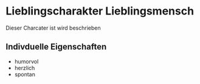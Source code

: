 # Lieblingscharakter Lieblingsmensch
Dieser Charcater ist wird beschrieben
## Indivduelle Eigenschaften
* humorvol
* herzlich
* spontan